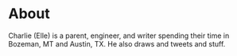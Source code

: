 # About

Charlie (Elle) is a parent, engineer, and writer spending their time in Bozeman, MT and Austin, TX. He also draws and tweets and stuff.